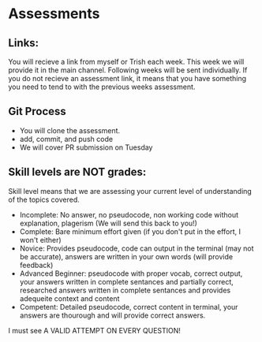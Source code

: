 # Assessments

## Links: 
You will recieve a link from myself or Trish each week.  This week we will provide it in the main channel.  Following weeks will be sent individually.  If you do not recieve an assessment link, it means that you have something you need to tend to with the previous weeks assessment.

## Git Process
- You will clone the assessment.
- add, commit, and push code
- We will cover PR submission on Tuesday 

## Skill levels are NOT grades:
Skill level means that we are assessing your current level of understanding of the topics covered.

  - Incomplete: No answer, no pseudocode, non working code without explanation, plagerism (We will send this back to you!)
  - Complete: Bare minimum effort given (if you don't put in the effort, I won't either)
  - Novice: Provides pseudocode, code can output in the terminal (may not be accurate), answers are written in your own words (will provide feedback)
  - Advanced Beginner: pseudocode with proper vocab, correct output, your answers written in complete sentances and partially correct, researched answers written in complete sentances and provides adequeite context and content
  - Competent: Detailed pseudocode, correct content in terminal, your answers are thourough and will provide correct answers.


  I must see A VALID ATTEMPT ON EVERY QUESTION!

  
